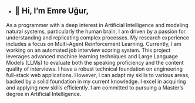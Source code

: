 - <h2>👋 Hi, I’m Emre Uğur,
As a programmer with a deep interest in Artificial Intelligence and modeling natural systems, particularly the human brain, I am driven by a passion for understanding and replicating complex processes. My research experience includes a focus on Multi-Agent Reinforcement Learning. Currently, I am working on an automated job interview scoring system. This project leverages advanced machine learning techniques and Large Language Models (LLMs) to evaluate both the speaking proficiency and the content quality of interviews. I have a robust technical foundation on engineering full-stack web applications. However, I can adapt my skills to various areas, backed by a solid foundation in my current knowledge. I excel in acquiring and applying new skills efficiently. I am committed to pursuing a Master’s degree in Artificial Intelligence.
